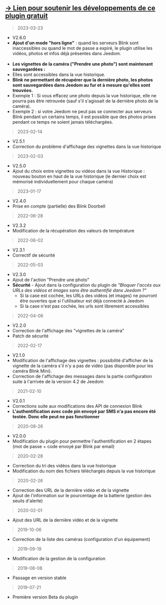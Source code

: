 ## [&rarr; Lien pour soutenir les développements de ce plugin gratuit](https://fr.tipeee.com/duke-9)

> 2023-03-23
  + V2.6.0
  + **Ajout d'un mode "hors ligne"** : quand les serveurs Blink sont inaccessibles ou quand le mot de passe a expiré, le plugin utilise les vidéos, photos et infos déjà présentes dans Jeedom.
  <br><br>
  + **Les vignettes de la caméra ("Prendre une photo") sont maintenant sauvegardées :**
  + Elles sont accessibles dans la vue historique.
  + **Blink ne permettant de récupérer que la dernière photo, les photos sont sauvegardées dans Jeedom au fur et à mesure qu'elles sont trouvées.**
  + Exemple 1 : Si vous effacez une photo depuis la vue historique, elle ne pourra pas être retrouvée (sauf s'il s'agissait de la dernière photo de la caméra).
  + Exemple 2 : si votre Jeedom ne peut pas se connecter aux serveurs Blink pendant un certains temps, il est possible que des photos prises pendant ce temps ne soient jamais téléchargées.
  

> 2023-02-14
  + V2.5.1
  + Correction du problème d'affichage des vignettes dans la vue historique

> 2023-02-03
  + V2.5.0
  + Ajout du choix entre vignettes ou vidéos dans la vue Historique : nouveau bouton en haut de la vue historique (le dernier choix est mémorisé individuellement pour chaque caméra)

> 2023-01-17
  + V2.4.0
  + Prise en compte (partielle) des Blink Doorbell

> 2022-06-28
  + V2.3.2
  + Modification de la récupération des valeurs de température

> 2022-06-02
  + V2.3.1
  + Correctif de sécurité
  
> 2022-05-03
  + V2.3.0
  + Ajout de l'action "Prendre une photo"
  + **Sécurité** - Ajout dans la configuration du plugin de _"Bloquer l'accès aux URLs des vidéos et images sans être authentifié dans Jeedom ?"_
    - Si la case est cochée, les URLs des vidéos (et images) ne pourront être ouvertes que si l'utilisateur est déjà connecté à Jeedom
    - Si la case n'est pas cochée, les urls sont librement accessibles


> 2022-04-06
  + V2.2.0
  + Correction de l'affichage des "vignettes de la caméra"
  + Patch de sécurité

> 2022-02-17
  + V2.1.0
  + Modification de l'affichage des vignettes : possibilité d'afficher de la vignette de la caméra s'il n'y a pas de vidéo (pas disponible pour les caméra Blink Mini).
  + Correction de l'affichage des messages dans la partie configuration suite à l'arrivée de la version 4.2 de Jeedom

> 2021-02-10
  + V2.0.1
  + Corrections suite aux modifications des API de connexion Blink
  + **L'authentification avec code pin envoyé par SMS n'a pas encore été testée. Donc elle peut ne pas fonctionner**

> 2020-08-26
  + V2.0.0
  + Modification du plugin pour permettre l'authentification en 2 étapes (mot de passe + code envoyé par Blink par email)

> 2020-02-28
  + Correction du tri des vidéos dans la vue historique
  + Modification du nom des fichiers téléchargés depuis la vue historique

> 2020-02-26
  + Correction des URL de la dernière vidéo et de la vignette
  + Ajout de l'information sur le pourcentage de la batterie (gestion des seuils d'alerte)

> 2020-02-01 
  + Ajout des URL de la dernière vidéo et de la vignette

> 2019-10-06
  + Correction de la liste des caméras (configuration d'un équipement)

> 2019-09-19
  + Modification de la gestion de la configuration

> 2019-08-08
  + Passage en version stable

> 2019-07-21
  + Première version Beta du plugin

